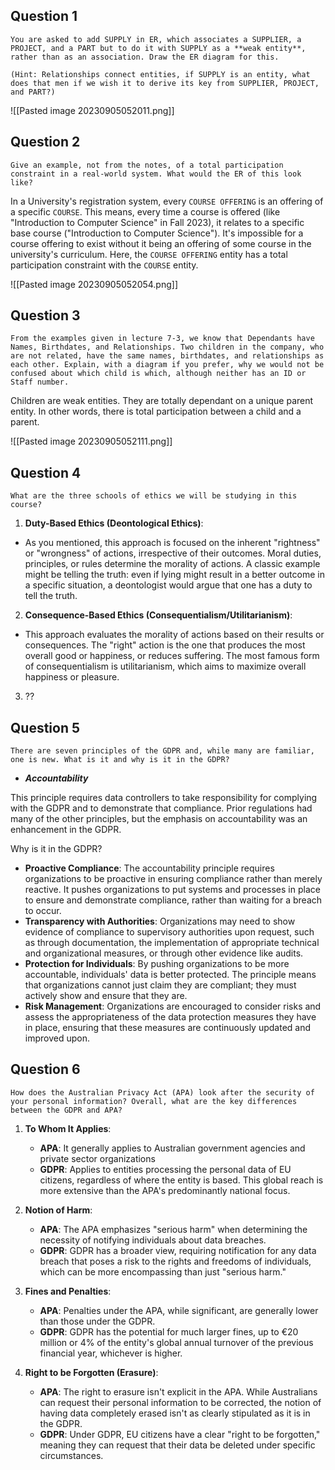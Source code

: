 ## Question 1

```
You are asked to add SUPPLY in ER, which associates a SUPPLIER, a PROJECT, and a PART but to do it with SUPPLY as a **weak entity**, rather than as an association. Draw the ER diagram for this.

(Hint: Relationships connect entities, if SUPPLY is an entity, what does that men if we wish it to derive its key from SUPPLIER, PROJECT, and PART?)
```

![[Pasted image 20230905052011.png]]

## Question 2

```
Give an example, not from the notes, of a total participation constraint in a real-world system. What would the ER of this look like?
```

In a University's registration system, every `COURSE OFFERING` is an offering of a specific `COURSE`. This means, every time a course is offered (like "Introduction to Computer Science" in Fall 2023), it relates to a specific base course ("Introduction to Computer Science"). It's impossible for a course offering to exist without it being an offering of some course in the university's curriculum. Here, the `COURSE OFFERING` entity has a total participation constraint with the `COURSE` entity.

![[Pasted image 20230905052054.png]]

## Question 3 

```
From the examples given in lecture 7-3, we know that Dependants have Names, Birthdates, and Relationships. Two children in the company, who are not related, have the same names, birthdates, and relationships as each other. Explain, with a diagram if you prefer, why we would not be confused about which child is which, although neither has an ID or Staff number.
```

Children are weak entities. They are totally dependant on a unique parent entity. In other words, there is total participation between a child and a parent. 

![[Pasted image 20230905052111.png]]
## Question 4 

```
What are the three schools of ethics we will be studying in this course?
```

1. **Duty-Based Ethics (Deontological Ethics)**:
- As you mentioned, this approach is focused on the inherent "rightness" or "wrongness" of actions, irrespective of their outcomes. Moral duties, principles, or rules determine the morality of actions. A classic example might be telling the truth: even if lying might result in a better outcome in a specific situation, a deontologist would argue that one has a duty to tell the truth.

2. **Consequence-Based Ethics (Consequentialism/Utilitarianism)**:
- This approach evaluates the morality of actions based on their results or consequences. The "right" action is the one that produces the most overall good or happiness, or reduces suffering. The most famous form of consequentialism is utilitarianism, which aims to maximize overall happiness or pleasure.

3. ??
## Question 5

```
There are seven principles of the GDPR and, while many are familiar, one is new. What is it and why is it in the GDPR?
```

- ***Accountability***

This principle requires data controllers to take responsibility for complying with the GDPR and to demonstrate that compliance. Prior regulations had many of the other principles, but the emphasis on accountability was an enhancement in the GDPR.

Why is it in the GDPR?

- **Proactive Compliance**: The accountability principle requires organizations to be proactive in ensuring compliance rather than merely reactive. It pushes organizations to put systems and processes in place to ensure and demonstrate compliance, rather than waiting for a breach to occur.
- **Transparency with Authorities**: Organizations may need to show evidence of compliance to supervisory authorities upon request, such as through documentation, the implementation of appropriate technical and organizational measures, or through other evidence like audits.
- **Protection for Individuals**: By pushing organizations to be more accountable, individuals' data is better protected. The principle means that organizations cannot just claim they are compliant; they must actively show and ensure that they are.
- **Risk Management**: Organizations are encouraged to consider risks and assess the appropriateness of the data protection measures they have in place, ensuring that these measures are continuously updated and improved upon.
## Question 6

```
How does the Australian Privacy Act (APA) look after the security of your personal information? Overall, what are the key differences between the GDPR and APA?
```

1. **To Whom It Applies**:
    - **APA**: It generally applies to Australian government agencies and private sector organizations
    - **GDPR**: Applies to entities processing the personal data of EU citizens, regardless of where the entity is based. This global reach is more extensive than the APA's predominantly national focus.

2. **Notion of Harm**:
    - **APA**: The APA emphasizes "serious harm" when determining the necessity of notifying individuals about data breaches.
    - **GDPR**: GDPR has a broader view, requiring notification for any data breach that poses a risk to the rights and freedoms of individuals, which can be more encompassing than just "serious harm."

3. **Fines and Penalties**:
    - **APA**: Penalties under the APA, while significant, are generally lower than those under the GDPR.
    - **GDPR**: GDPR has the potential for much larger fines, up to €20 million or 4% of the entity's global annual turnover of the previous financial year, whichever is higher.

4. **Right to be Forgotten (Erasure)**:
    - **APA**: The right to erasure isn't explicit in the APA. While Australians can request their personal information to be corrected, the notion of having data completely erased isn't as clearly stipulated as it is in the GDPR.
    - **GDPR**: Under GDPR, EU citizens have a clear "right to be forgotten," meaning they can request that their data be deleted under specific circumstances.